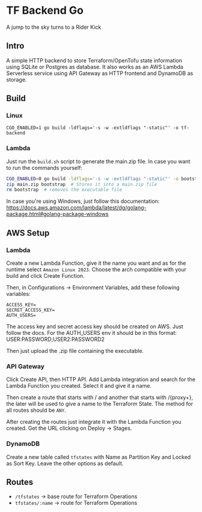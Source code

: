 # TF Backend Go

A jump to the sky turns to a Rider Kick

## Intro

A simple HTTP backend to store Terraform/OpenTofu state information using SQLite or Postgres as database.
It also works as an AWS Lambda Serverless service using API Gateway as HTTP frontend and DynamoDB as storage.

## Build


### Linux
```
CGO_ENABLED=1 go build -ldflags='-s -w -extldflags "-static"' -o tf-backend
```

### Lambda

Just run the `build.sh` script to generate the main.zip file. In case you want to run the commands yourself:
```sh
CGO_ENABLED=0 go build -ldflags='-s -w -extldflags "-static"' -o bootstrap  # Build project
zip main.zip bootstrap  # Stores it into a main.zip file
rm bootstrap  # removes the executable file
```

In case you're using Windows, just follow this documentation: https://docs.aws.amazon.com/lambda/latest/dg/golang-package.html#golang-package-windows

## AWS Setup

### Lambda

Create a new Lambda Function, give it the name you want and as for the runtime select `Amazon Linux 2023`. Choose the arch compatible with your build and click Create Function.

Then, in Configurations -> Environment Variables, add these following variables:
```
ACCESS_KEY=
SECRET_ACCESS_KEY=
AUTH_USERS=
```
The access key and secret access key should be created on AWS. Just follow the docs. For the AUTH_USERS env it should be in this format: USER:PASSWORD;USER2:PASSWORD2

Then just upload the .zip file containing the executable.

### API Gateway

Click Create API, then HTTP API. Add Lambda integration and search for the Lambda Function you created. Select it and give it a name. 

Then create a route that starts with / and another that starts with /{proxy+}, the later will be used to give a name to the Terraform State. The method for all routes should be `ANY`.

After creating the routes just integrate it with the Lambda Function you created. Get the URL clicking on Deploy -> Stages.

### DynamoDB

Create a new table called `tfstates` with Name as Partition Key and Locked as Sort Key. Leave the other options as default.

## Routes

- `/tfstates` -> base route for Terraform Operations
- `tfstates/:name` -> route for Terraform Operations
